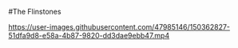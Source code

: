 #The Flinstones



https://user-images.githubusercontent.com/47985146/150362827-51dfa9d8-e58a-4b87-9820-dd3dae9ebb47.mp4

